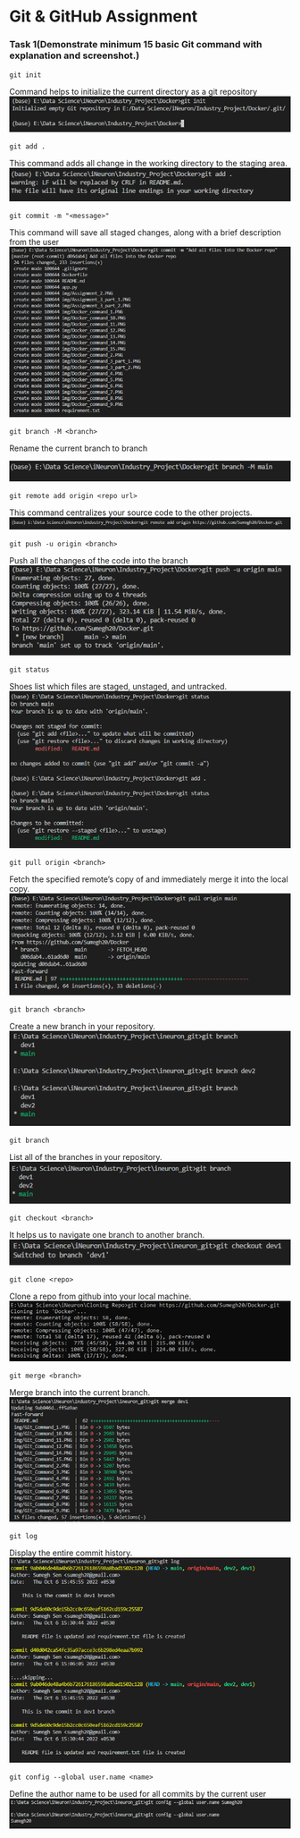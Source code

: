 # Git & GitHub Assignment

### Task 1(Demonstrate minimum 15 basic Git command with explanation and screenshot.)
```
git init
```
Command helps to initialize the current directory as a git repository
![](https://github.com/Sumegh20/gittutorials/blob/main/img/Git_Command_1.PNG)

```
git add .
```
This command adds all change in the working directory to the staging area.
![](https://github.com/Sumegh20/gittutorials/blob/main/img/Git_Command_2.PNG)

```
git commit -m "<message>"
```
This command will save all staged changes, along with a brief description from the user
![](https://github.com/Sumegh20/gittutorials/blob/main/img/Git_Command_3.PNG)

```
git branch -M <branch>
```
Rename the current branch to branch
  
![](https://github.com/Sumegh20/gittutorials/blob/main/img/Git_Command_4.PNG)

```
git remote add origin <repo url>
```
This command centralizes your source code to the other projects.
![](https://github.com/Sumegh20/gittutorials/blob/main/img/Git_Command_5.PNG)

```
git push -u origin <branch>
```
Push all the changes of the code into the branch
![](https://github.com/Sumegh20/gittutorials/blob/main/img/Git_Command_6.PNG)

```
git status
```
Shoes list which files are staged, unstaged, and untracked.
![](https://github.com/Sumegh20/gittutorials/blob/main/img/Git_Command_7.PNG)

```
git pull origin <branch>
```
Fetch the specified remote’s copy of <branch> and immediately merge it into the local copy.
![](https://github.com/Sumegh20/gittutorials/blob/main/img/Git_Command_8.PNG)

```
git branch <branch>
```
Create a new branch in your repository.
![](https://github.com/Sumegh20/gittutorials/blob/main/img/Git_Command_9.PNG)

```
git branch
```
List all of the branches in your repository.
![](https://github.com/Sumegh20/gittutorials/blob/main/img/Git_Command_10.PNG)

```
git checkout <branch>
```
It helps us to navigate one branch to another branch.
![](https://github.com/Sumegh20/gittutorials/blob/main/img/Git_Command_11.PNG)

```
git clone <repo>
```
Clone a repo from github into your local machine.
![](https://github.com/Sumegh20/gittutorials/blob/main/img/Git_Command_12.PNG)

```
git merge <branch>
```
Merge branch into the current branch.
![](https://github.com/Sumegh20/gittutorials/blob/main/img/Git_Command_13.PNG)

```
git log
```
Display the entire commit history.
![](https://github.com/Sumegh20/gittutorials/blob/main/img/Git_Command_14.PNG)

```
git config --global user.name <name>
```
Define the author name to be used for all commits by the current user
![](https://github.com/Sumegh20/gittutorials/blob/main/img/Git_Command_15.PNG)
